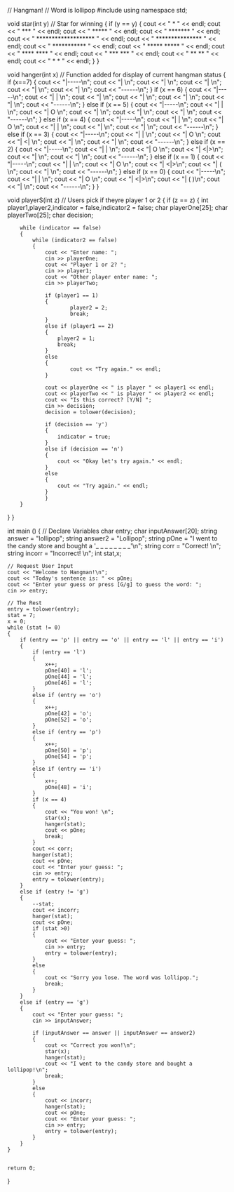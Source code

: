 // Hangman!
// Word is lollipop
#include <iostream>
using namespace std;

void star(int y) // Star for winning
{
    if (y == y)
    {
    cout << "          *          " << endl;
    cout << "         ***         " << endl;
    cout << "        *****        " << endl;
    cout << "       *******       " << endl;
    cout << " ******************* " << endl;
    cout << "   ***************   " << endl;
    cout << "     ***********     " << endl;
    cout << "     ***** *****     " << endl;
    cout << "    ****     ****    " << endl;
    cout << "   ***         ***   " << endl;
    cout << "  **             **  " << endl;
    cout << " *                 * " << endl;
    }
}

void hanger(int x) // Function added for display of current hangman status
{
    if (x==7)
    {
        cout << "|-----\n";
        cout << "|     \n";
        cout << "|     \n";
        cout << "|     \n";
        cout << "|     \n";
        cout << "|     \n";
        cout << "------\n";
    }
    if (x == 6)
    {
	cout << "|-----\n";
	cout << "|   | \n";
	cout << "|     \n";
	cout << "|     \n";
	cout << "|     \n";
	cout << "|     \n";
	cout << "------\n";
    }
    else if (x == 5)
    {
	cout << "|-----\n";
	cout << "|   | \n";
	cout << "|   O \n";
	cout << "|     \n";
	cout << "|     \n";
	cout << "|     \n";
	cout << "------\n";
    }
    else if (x == 4)
    {
	cout << "|-----\n";
	cout << "|   | \n";
	cout << "|   O \n";
	cout << "|   | \n";
	cout << "|     \n";
	cout << "|     \n";
	cout << "------\n";
    }
    else if (x == 3)
    {
	cout << "|-----\n";
	cout << "|   | \n";
	cout << "|   O \n";
	cout << "|  <| \n";
	cout << "|     \n";
	cout << "|     \n";
	cout << "------\n";
    }
    else if (x == 2)
    {
	cout << "|-----\n";
	cout << "|   | \n";
	cout << "|   O \n";
	cout << "|  <|>\n";
	cout << "|     \n";
	cout << "|     \n";
	cout << "------\n";
   }
   else if (x == 1)
   {
	cout << "|-----\n";
	cout << "|   | \n";
	cout << "|   O \n";
	cout << "|  <|>\n";
	cout << "|  (  \n";
	cout << "|     \n";
	cout << "------\n";
   }
   else if (x == 0)
   {
	cout << "|-----\n";
	cout << "|   | \n";
	cout << "|   O \n";
	cout << "|  <|>\n";
	cout << "|  ( )\n";
	cout << "|     \n";
	cout << "------\n";
   }
}

void playerS(int z) // Users pick if theyre player 1 or 2
{
    if (z == z)
    {
    	int player1,player2,indicator = false,indicator2 = false;
    	char playerOne[25];
    	char playerTwo[25];
    	char decision;

    	while (indicator == false)
    	{
        	while (indicator2 == false)
        	{
        		cout << "Enter name: ";
        		cin >> playerOne;
        		cout << "Player 1 or 2? ";
        		cin >> player1;
        		cout << "Other player enter name: ";
        		cin >> playerTwo;

        		if (player1 == 1)
        		{
            			player2 = 2;
            			break;
        		}
        		else if (player1 == 2)
        		{
        			player2 = 1;
        			break;
        		}
        		else
        		{
            			cout << "Try again." << endl;
        		}
  
    			cout << playerOne << " is player " << player1 << endl;
    			cout << playerTwo << " is player " << player2 << endl;
    			cout << "Is this correct? [Y/N] ";
    			cin >> decision;
    			decision = tolower(decision);

    			if (decision == 'y')
    			{
        			indicator = true;
    			}
    			else if (decision == 'n')
    			{
        			cout << "Okay let's try again." << endl;
    			}
    			else
    			{
        			cout << "Try again." << endl;
    			}
      	     	}
    	}
}
}

int main ()
{
    // Declare Variables
    char entry;
    char inputAnswer[20];
    string answer = "lollipop";
    string answer2 = "Lollipop";
    string pOne = "I went to the candy store and bought a '_ _ _ _ _ _ _ _'\n";
    string corr = "Correct! \n";
    string incorr = "Incorrect! \n";
    int stat,x;

    // Request User Input
    cout << "Welcome to Hangman!\n";
    cout << "Today's sentence is: " << pOne;
    cout << "Enter your guess or press [G/g] to guess the word: ";
    cin >> entry;

    // The Rest
    entry = tolower(entry);
    stat = 7;
    x = 0;
    while (stat != 0)
    {
        if (entry == 'p' || entry == 'o' || entry == 'l' || entry == 'i')
        {
            if (entry == 'l')
            {
                x++;
                pOne[40] = 'l';
                pOne[44] = 'l';
                pOne[46] = 'l';
            }
            else if (entry == 'o')
            {
                x++;
                pOne[42] = 'o';
                pOne[52] = 'o';
            }
            else if (entry == 'p')
            {
                x++;
                pOne[50] = 'p';
                pOne[54] = 'p';
            }
            else if (entry == 'i')
            {
                x++;
                pOne[48] = 'i';
            }
            if (x == 4)
            {
                cout << "You won! \n";
                star(x);
                hanger(stat);
                cout << pOne;
                break;
            }
            cout << corr;
            hanger(stat);
            cout << pOne;
            cout << "Enter your guess: ";
            cin >> entry;
            entry = tolower(entry);
        }
        else if (entry != 'g')
        {
            --stat;
            cout << incorr;
            hanger(stat);
            cout << pOne;
            if (stat >0)
            {
                cout << "Enter your guess: ";
                cin >> entry;
                entry = tolower(entry);
            }
            else
            {
                cout << "Sorry you lose. The word was lollipop.";
                break;
            }
        }
        else if (entry == 'g')
        {
            cout << "Enter your guess: ";
            cin >> inputAnswer;

            if (inputAnswer == answer || inputAnswer == answer2)
            {
                cout << "Correct you won!\n";
                star(x);
                hanger(stat);
                cout << "I went to the candy store and bought a lollipop!\n";
                break;
            }
            else
            {
                cout << incorr;
                hanger(stat);
                cout << pOne;
                cout << "Enter your guess: ";
                cin >> entry;
                entry = tolower(entry);
            }
        }
    }


    return 0;
}
